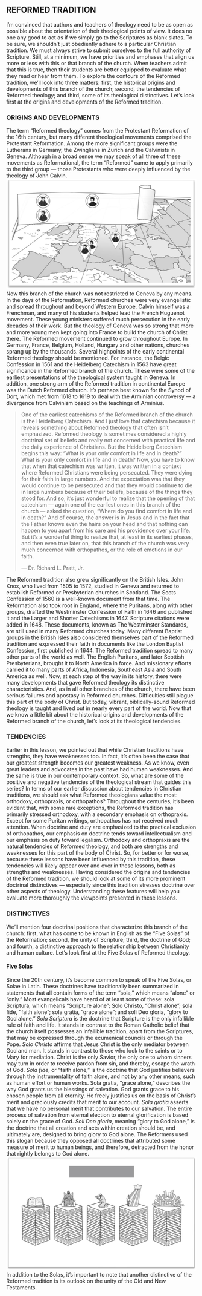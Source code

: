 ## REFORMED TRADITION

I’m convinced that authors and teachers of theology need to be as open as possible about the orientation of their theological points of view. It does no one any good to act as if we simply go to the Scriptures as blank slates. To be sure, we shouldn’t just obediently adhere to a particular Christian tradition. We must always strive to submit ourselves to the full authority of Scripture. Still, at a minimum, we have priorities and emphases that align us more or less with this or that branch of the church. When teachers admit that this is true, then their students are better equipped to evaluate what they read or hear from them. 
To explore the contours of the Reformed tradition, we’ll look into three matters: first, the historical origins and developments of this branch of the church; second, the tendencies of Reformed theology; and third, some of its theological distinctives. Let’s look first at the origins and developments of the Reformed tradition. 


### ORIGINS AND DEVELOPMENTS

The term “Reformed theology” comes from the Protestant Reformation of the 16th century, but many different theological movements comprised the Protestant Reformation. Among the more significant groups were the Lutherans in Germany, the Zwinglians in Zurich and the Calvinists in Geneva. Although in a broad sense we may speak of all three of these movements as Reformational, the term “Reformed” came to apply primarily to the third group — those Protestants who were deeply influenced by the theology of John Calvin.
![1.2.8.m.pic11.png](https://github.com/thirdmill/images/raw/main/1.2.8.m.pic11.png)
Now this branch of the church was not restricted to Geneva by any means. In the days of the Reformation, Reformed churches were very evangelistic and spread throughout and beyond Western Europe. Calvin himself was a Frenchman, and many of his students helped lead the French Huguenot movement. These young ministers suffered much persecution in the early decades of their work. But the theology of Geneva was so strong that more and more young men kept going into France to build the church of Christ there.
The Reformed movement continued to grow throughout Europe. In Germany, France, Belgium, Holland, Hungary and other nations, churches sprang up by the thousands. Several highpoints of the early continental Reformed theology should be mentioned. For instance, the Belgic Confession in 1561 and the Heidelberg Catechism in 1563 have great significance in the Reformed branch of the church. These were some of the earliest presentations of the theological system taught in Geneva. In addition, one strong arm of the Reformed tradition in continental Europe was the Dutch Reformed church. It’s perhaps best known for the Synod of Dort, which met from 1618 to 1619 to deal with the Arminian controversy — a divergence from Calvinism based on the teachings of Arminius. 

> One of the earliest catechisms of the Reformed branch of the church is the Heidelberg Catechism. And I just love that catechism because it reveals something about Reformed theology that often isn’t emphasized. Reformed theology is sometimes considered a highly doctrinal set of beliefs and really not concerned with practical life and the daily experience of Christians. But the Heidelberg Catechism begins this way: “What is your only comfort in life and in death?” What is your only comfort in life and in death? Now, you have to know that when that catechism was written, it was written in a context where Reformed Christians were being persecuted. They were dying for their faith in large numbers. And the expectation was that they would continue to be persecuted and that they would continue to die in large numbers because of their beliefs, because of the things they stood for. And so, it’s just wonderful to realize that the opening of that catechism — again one of the earliest ones in this branch of the church — asked the question, “Where do you find comfort in life and in death?” And of course, the answer is in Jesus and in the fact that the Father knows even the hairs on your head and that nothing can happen to you apart from his care and his providence over your life. But it’s a wonderful thing to realize that, at least in its earliest phases, and then even true later on, that this branch of the church was very much concerned with orthopathos, or the role of emotions in our faith. 
> 
> — Dr. Richard L. Pratt, Jr.

The Reformed tradition also grew significantly on the British Isles. John Knox, who lived from 1505 to 1572, studied in Geneva and returned to establish Reformed or Presbyterian churches in Scotland. The Scots Confession of 1560 is a well-known document from that time. The Reformation also took root in England, where the Puritans, along with other groups, drafted the Westminster Confession of Faith in 1646 and published it and the Larger and Shorter Catechisms in 1647. Scripture citations were added in 1648. These documents, known as The Westminster Standards, are still used in many Reformed churches today. Many different Baptist groups in the British Isles also considered themselves part of the Reformed tradition and expressed their faith in documents like the London Baptist Confession, first published in 1644. 
The Reformed tradition spread to many other parts of the world as well. The English Puritans, and later Scottish Presbyterians, brought it to North America in force. And missionary efforts carried it to many parts of Africa, Indonesia, Southeast Asia and South America as well.
Now, at each step of the way in its history, there were many developments that gave Reformed theology its distinctive characteristics. And, as in all other branches of the church, there have been serious failures and apostasy in Reformed churches. Difficulties still plague this part of the body of Christ. But today, vibrant, biblically-sound Reformed theology is taught and lived out in nearly every part of the world. 
Now that we know a little bit about the historical origins and developments of the Reformed branch of the church, let’s look at its theological tendencies. 


### TENDENCIES

Earlier in this lesson, we pointed out that while Christian traditions have strengths, they have weaknesses too. In fact, it’s often been the case that our greatest strength becomes our greatest weakness. As we know, even great leaders and advocates in the past have had human weaknesses. And the same is true in our contemporary context. So, what are some of the positive and negative tendencies of the theological stream that guides this series? 
In terms of our earlier discussion about tendencies in Christian traditions, we should ask what Reformed theologians value the most: orthodoxy, orthopraxis, or orthopathos? Throughout the centuries, it’s been evident that, with some rare exceptions, the Reformed tradition has primarily stressed orthodoxy, with a secondary emphasis on orthopraxis. Except for some Puritan writings, orthopathos has not received much attention. 
When doctrine and duty are emphasized to the practical exclusion of orthopathos, our emphasis on doctrine tends toward intellectualism and our emphasis on duty toward legalism. Orthodoxy and orthopraxis are the natural tendencies of Reformed theology, and both are strengths and weaknesses for this part of the body of Christ. So, for better or for worse, because these lessons have been influenced by this tradition, these tendencies will likely appear over and over in these lessons, both as strengths and weaknesses.
Having considered the origins and tendencies of the Reformed tradition, we should look at some of its more prominent doctrinal distinctives — especially since this tradition stresses doctrine over other aspects of theology. Understanding these features will help you evaluate more thoroughly the viewpoints presented in these lessons. 


### DISTINCTIVES 

We’ll mention four doctrinal positions that characterize this branch of the church: first, what has come to be known in English as the “Five Solas” of the Reformation; second, the unity of Scripture; third, the doctrine of God; and fourth, a distinctive approach to the relationship between Christianity and human culture. Let’s look first at the Five Solas of Reformed theology. 



#### Five Solas 

Since the 20th century, it’s become common to speak of the Five Solas, or Solae in Latin. These doctrines have traditionally been summarized in statements that all contain forms of the term “sola,” which means “alone” or “only.” Most evangelicals have heard of at least some of these: sola Scriptura, which means “Scripture alone”; Solo Christo, “Christ alone”; sola fide, “faith alone”; sola gratia, “grace alone”; and soli Deo gloria, “glory to God alone.”
*Sola Scriptura* is the doctrine that Scripture is the only infallible rule of faith and life. It stands in contrast to the Roman Catholic belief that the church itself possesses an infallible tradition, apart from the Scriptures, that may be expressed through the ecumenical councils or through the Pope. 
*Solo Christo* affirms that Jesus Christ is the only mediator between God and man. It stands in contrast to those who look to the saints or to Mary for mediation. Christ is the only Savior, the only one to whom sinners may turn in order to receive pardon from sin, and thereby, escape the wrath of God. 
*Sola fide*, or “faith alone,” is the doctrine that God justifies believers through the instrumentality of faith alone, and not by any other means, such as human effort or human works. 
Sola gratia, “grace alone,” describes the way God grants us the blessings of salvation. God grants grace to his chosen people from all eternity. He freely justifies us on the basis of Christ’s merit and graciously credits that merit to our account. 
*Sola gratia* asserts that we have no personal merit that contributes to our salvation. The entire process of salvation from eternal election to eternal glorification is based solely on the grace of God. 
*Soli Deo gloria*, meaning “glory to God alone,” is the doctrine that all creation and acts within creation should be, and ultimately are, designed to bring glory to God alone. The Reformers used this slogan because they opposed all doctrines that attributed some measure of merit to human beings, and therefore, detracted from the honor that rightly belongs to God alone.
![1.2.8.m.pic12.png](https://github.com/thirdmill/images/raw/main/1.2.8.m.pic12.png)
In addition to the Solas, it’s important to note that another distinctive of the Reformed tradition is its outlook on the unity of the Old and New Testaments. 
